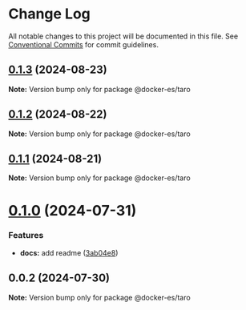 # Change Log

All notable changes to this project will be documented in this file.
See [Conventional Commits](https://conventionalcommits.org) for commit guidelines.

## [0.1.3](https://github.com/docker-awesome/docker-es/compare/@docker-es/taro@0.1.2...@docker-es/taro@0.1.3) (2024-08-23)

**Note:** Version bump only for package @docker-es/taro





## [0.1.2](https://github.com/docker-awesome/docker-es/compare/@docker-es/taro@0.1.1...@docker-es/taro@0.1.2) (2024-08-22)

**Note:** Version bump only for package @docker-es/taro





## [0.1.1](https://github.com/docker-awesome/docker-es/compare/@docker-es/taro@0.1.0...@docker-es/taro@0.1.1) (2024-08-21)

**Note:** Version bump only for package @docker-es/taro





# [0.1.0](https://github.com/docker-awesome/docker-es/compare/@docker-es/taro@0.0.2...@docker-es/taro@0.1.0) (2024-07-31)


### Features

* **docs:** add readme ([3ab04e8](https://github.com/docker-awesome/docker-es/commit/3ab04e849e9418c8c000ea5fe56472783f28208c))





## 0.0.2 (2024-07-30)

**Note:** Version bump only for package @docker-es/taro
